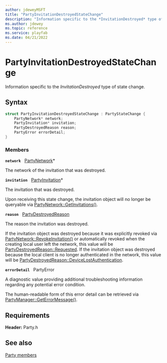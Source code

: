```yaml
---
author: jdeweyMSFT
title: "PartyInvitationDestroyedStateChange"
description: "Information specific to the *InvitationDestroyed* type of state change."
ms.author: jdewey
ms.topic: reference
ms.service: playfab
ms.date: 04/21/2022
---
```


# PartyInvitationDestroyedStateChange  

Information specific to the *InvitationDestroyed* type of state change.  

## Syntax  
  
```cpp
struct PartyInvitationDestroyedStateChange : PartyStateChange {  
    PartyNetwork* network;  
    PartyInvitation* invitation;  
    PartyDestroyedReason reason;  
    PartyError errorDetail;  
}  
```
  
### Members  
  
**`network`** &nbsp; [PartyNetwork](../classes/PartyNetwork/partynetwork.md)*  
  
The network of the invitation that was destroyed.
  
**`invitation`** &nbsp; [PartyInvitation](../classes/PartyInvitation/partyinvitation.md)*  
  
The invitation that was destroyed.
  
Upon receiving this state change, the invitation object will no longer be queryable via [PartyNetwork::GetInvitations()](../classes/PartyNetwork/methods/partynetwork_getinvitations.md).
  
**`reason`** &nbsp; [PartyDestroyedReason](../enums/partydestroyedreason.md)  
  
The reason the invitation was destroyed.
  
If the invitation object was destroyed because it was explicitly revoked via [PartyNetwork::RevokeInvitation()](../classes/PartyNetwork/methods/partynetwork_revokeinvitation.md) or automatically revoked when the creating local user left the network, this value will be [PartyDestroyedReason::Requested](../enums/partydestroyedreason.md). If the invitation object was destroyed because the local client is no longer authenticated in the network, this value will be [PartyDestroyedReason::DeviceLostAuthentication](../enums/partydestroyedreason.md).
  
**`errorDetail`** &nbsp; PartyError  
  
A diagnostic value providing additional troubleshooting information regarding any potential error condition.
  
The human-readable form of this error detail can be retrieved via [PartyManager::GetErrorMessage()](../classes/PartyManager/methods/partymanager_geterrormessage.md).
  
  
## Requirements  
  
**Header:** Party.h
  
## See also  
[Party members](../party_members.md)  

  
  
